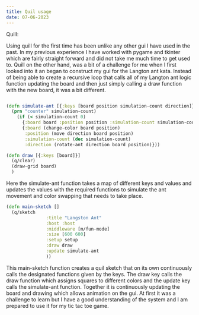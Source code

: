 ```yaml
---
title: Quil usage
date: 07-06-2023
---
```


Quill:


Using quill for the first time has been unlike any other gui I have used in the past. In my previous experience I have worked with pygame and tkinter which are fairly straight forward and did not take me much time to get used to. Quill on the other hand, was a bit of a challenge for me when I first looked into it an began to construct my gui for the Langton ant kata. Instead of being able to create a recursive loop that calls all of my Langton ant logic function updating the board and then just simply calling a draw function with the new board, it was a bit different. 

```clojure

(defn simulate-ant [{:keys [board position simulation-count direction]}]
  (prn "counter" simulation-count)
    (if (< simulation-count 0)
      {:board board :position position :simulation-count simulation-count :direction direction}
      {:board (change-color board position)
       :position (move direction board position)
       :simulation-count (dec simulation-count)
       :direction (rotate-ant direction board position)}))

(defn draw [{:keys [board]}]
  (q/clear)
  (draw-grid board)
  )

```

Here the simulate-ant function takes a map of different keys and values and updates the values with the required functions to simulate the ant movement and color swapping that needs to take place.

```clojure
(defn main-sketch []
  (q/sketch
               :title "Langston Ant"
               :host :host
               :middleware [m/fun-mode]
               :size [600 600]
               :setup setup
               :draw draw
               :update simulate-ant
               ))
 ```
This main-sketch function creates a quil sketch that on its own continuously calls the designated functions given by the keys. The draw key calls the draw function which assigns squares to different colors and the update key calls the simulate-ant function. Together it is continuously updating the board and drawing which allows animation on the gui. At first it was a challenge to learn but I have a good understanding of the system and I am prepared to use it for my tic tac toe game.
